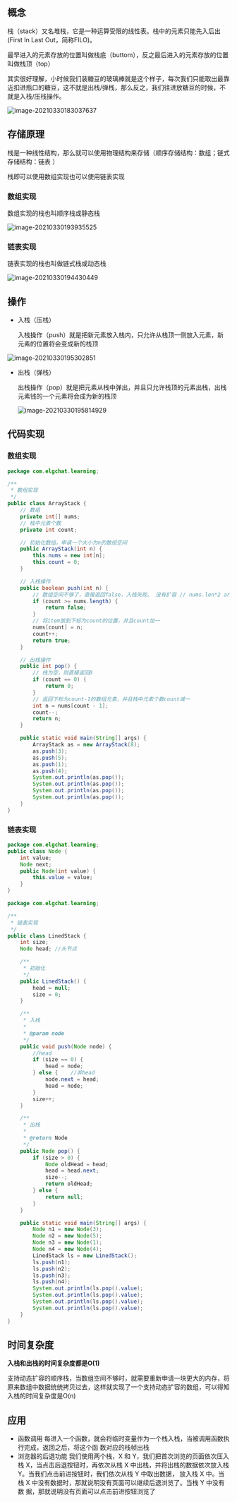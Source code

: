 ## 概念

栈（stack）又名堆栈，它是一种运算受限的线性表。栈中的元素只能先入后出(First In Last Out，简称FILO)。

最早进入的元素存放的位置叫做栈底（buttom），反之最后进入的元素存放的位置叫做栈顶（top）

其实很好理解，小时候我们装糖豆的玻璃棒就是这个样子，每次我们只能取出最靠近扣进瓶口的糖豆，这不就是出栈/弹栈，那么反之，我们往进放糖豆的时候，不就是入栈/压栈操作。

![image-20210330183037637](https://elgchat-oss.oss-accelerate.aliyuncs.com/elgchat/2021_03_30/image-20210330183037637.png)

## 存储原理

栈是一种线性结构，那么就可以使用物理结构来存储（顺序存储结构：数组；链式存储结构：链表 ）

栈即可以使用数组实现也可以使用链表实现

### 数组实现

数组实现的栈也叫顺序栈或静态栈

![image-20210330193935525](https://elgchat-oss.oss-accelerate.aliyuncs.com/elgchat/2021_03_30/image-20210330193935525.png)

### 链表实现

链表实现的栈也叫做链式栈或动态栈

![image-20210330194430449](https://elgchat-oss.oss-accelerate.aliyuncs.com/elgchat/2021_03_30/image-20210330194430449.png)

## 操作

* 入栈（压栈）

  入栈操作（push）就是把新元素放入栈内，只允许从栈顶一侧放入元素，新元素的位置将会变成新的栈顶

![image-20210330195302851](https://elgchat-oss.oss-accelerate.aliyuncs.com/elgchat/2021_03_30/image-20210330195302851.png)

* 出栈（弹栈）

  出栈操作（pop）就是把元素从栈中弹出，并且只允许栈顶的元素出栈，出栈元素钱的一个元素将会成为新的栈顶

  ![image-20210330195814929](https://elgchat-oss.oss-accelerate.aliyuncs.com/elgchat/2021_03_30/image-20210330195814929.png)

## 代码实现

### 数组实现

```java
package com.elgchat.learning;

/**
 * 数组实现
 */
public class ArrayStack {
    // 数组
    private int[] nums;
    // 栈中元素个数
    private int count;

    // 初始化数组，申请一个大小为n的数组空间 
    public ArrayStack(int n) {
        this.nums = new int[n];
        this.count = 0;
    }

    // 入栈操作
    public boolean push(int n) {
        // 数组空间不够了，直接返回false，入栈失败。 没有扩容 // nums.len*2 arraycopy
        if (count >= nums.length) {
            return false;
        }
        // 将item放到下标为count的位置，并且count加一 
        nums[count] = n;
        count++;
        return true;
    }

    // 出栈操作
    public int pop() {
        // 栈为空，则直接返回0
        if (count == 0) {
            return 0;
        }
        // 返回下标为count-1的数组元素，并且栈中元素个数count减一 
        int n = nums[count - 1];
        count--;
        return n;
    }

    public static void main(String[] args) {
        ArrayStack as = new ArrayStack(8);
        as.push(3);
        as.push(5);
        as.push(1);
        as.push(4);
        System.out.println(as.pop());
        System.out.println(as.pop());
        System.out.println(as.pop());
        System.out.println(as.pop());
    }
}
```

### 链表实现

```java
package com.elgchat.learning;
public class Node {
    int value;
    Node next;
    public Node(int value) {
        this.value = value;
    }
}
```

```java
package com.elgchat.learning;

/**
 * 链表实现
 */
public class LinedStack {
    int size;
    Node head; //头节点

    /**
     * 初始化
     */
    public LinedStack() {
        head = null;
        size = 0;
    }

    /**
     * 入栈
     *
     * @param node
     */
    public void push(Node node) {
        //head
        if (size == 0) {
            head = node;
        } else {    //非head 
            node.next = head;
            head = node;
        }
        size++;
    }

    /**
     * 出栈
     *
     * @return Node
     */
    public Node pop() {
        if (size > 0) {
            Node oldHead = head;
            head = head.next;
            size--;
            return oldHead;
        } else {
            return null;
        }
    }

    public static void main(String[] args) {
        Node n1 = new Node(3);
        Node n2 = new Node(5);
        Node n3 = new Node(1);
        Node n4 = new Node(4);
        LinedStack ls = new LinedStack();
        ls.push(n1);
        ls.push(n2);
        ls.push(n3);
        ls.push(n4);
        System.out.println(ls.pop().value);
        System.out.println(ls.pop().value);
        System.out.println(ls.pop().value);
        System.out.println(ls.pop().value);
    }
}
```

## 时间复杂度

**入栈和出栈的时间复杂度都是O(1)**

支持动态扩容的顺序栈，当数组空间不够时，就需要重新申请一块更大的内存，将原来数组中数据统统拷贝过去，这样就实现了一个支持动态扩容的数组，可以得知入栈的时间复杂度是O(n)

## 应用

* 函数调用
    每进入一个函数，就会将临时变量作为一个栈入栈，当被调用函数执行完成，返回之后，将这个函
    数对应的栈帧出栈
* 浏览器的后退功能
  我们使用两个栈，X 和 Y，我们把首次浏览的页面依次压入栈 X，当点击后退按钮时，再依次从栈 X 中出栈，并将出栈的数据依次放入栈 Y。当我们点击前进按钮时，我们依次从栈 Y 中取出数据， 放入栈 X 中。当栈 X 中没有数据时，那就说明没有页面可以继续后退浏览了。当栈 Y 中没有数 据，那就说明没有页面可以点击前进按钮浏览了